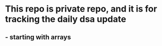# This repo is private repo, and it is for tracking the daily dsa update 

## - starting with arrays
